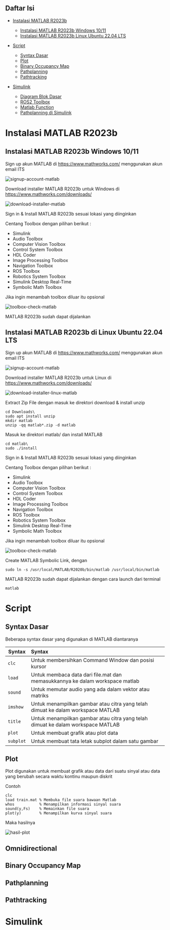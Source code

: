 ## Daftar Isi

- [Instalasi MATLAB R2023b](#instalasi-matlab-r2023)
    + [Instalasi MATLAB R2023b Windows 10/11](#instalasi-matlab-r2023b-windows-10/11)
    + [Instalasi MATLAB R2023b Linux Ubuntu 22.04 LTS](#instalasi-matlab-r2023b-linux-ubuntu-22.04-lts)

- [Script](#script)
    + [Syntax Dasar](#syntax-dasar)
    + [Plot](#plot)
    + [Binary Occupancy Map](#binary-occupancy-map)
    + [Pathplanning](#pathplanning)
    + [Pathtracking](#pathtracking)

- [Simulink](#simulink)
    + [Diagram Blok Dasar](#diagram-blok-dasar)
    + [ROS2 Toolbox](#ros2-toolbox)
    + [Matlab Function](matlab-function)
    + [Pathplanning di Simulink](#pathplanning-di-simulink)

# Instalasi MATLAB R2023b

## Instalasi MATLAB R2023b Windows 10/11

Sign up akun MATLAB di https://www.mathworks.com/ menggunakan akun email ITS

![signup-account-matlab](https://github.com/BanyubramantaITS/Modul_Oprec_Crew7/blob/main/MATLAB/images/1-1.png)

Download installer MATLAB R2023b untuk Windows di https://www.mathworks.com/downloads/

![download-installer-matlab](https://github.com/BanyubramantaITS/Modul_Oprec_Crew7/blob/main/MATLAB/images/1-2.png)

Sign in & Install MATLAB R2023b sesuai lokasi yang diinginkan

Centang Toolbox dengan pilihan berikut :
- Simulink
- Audio Toolbox
- Computer Vision Toolbox
- Control System Toolbox
- HDL Coder
- Image Processing Toolbox
- Navigation Toolbox
- ROS Toolbox
- Robotics System Toolbox
- Simulink Desktop Real-Time
- Symbolic Math Toolbox

Jika ingin menambah toolbox diluar itu opsional

![toolbox-check-matlab](https://github.com/BanyubramantaITS/Modul_Oprec_Crew7/blob/main/MATLAB/images/1-3.jpg)

MATLAB R2023b sudah dapat dijalankan

## Instalasi MATLAB R2023b di Linux Ubuntu 22.04 LTS

Sign up akun MATLAB di https://www.mathworks.com/ menggunakan akun email ITS

![signup-account-matlab](https://github.com/BanyubramantaITS/Modul_Oprec_Crew7/blob/main/MATLAB/images/1-1.png)

Download installer MATLAB R2023b untuk Linux di https://www.mathworks.com/downloads/

![download-installer-linux-matlab](https://github.com/BanyubramantaITS/Modul_Oprec_Crew7/blob/main/MATLAB/images/1-4.png)

Extract Zip File dengan masuk ke direktori download & install unzip

```
cd Downloads\
sudo apt install unzip
mkdir matlab
unzip -qq matlab*.zip -d matlab
```

Masuk ke direktori matlab/ dan install MATLAB
```
cd matlab\
sudo ./install
```

Sign in & Install MATLAB R2023b sesuai lokasi yang diinginkan

Centang Toolbox dengan pilihan berikut :
- Simulink
- Audio Toolbox
- Computer Vision Toolbox
- Control System Toolbox
- HDL Coder
- Image Processing Toolbox
- Navigation Toolbox
- ROS Toolbox
- Robotics System Toolbox
- Simulink Desktop Real-Time
- Symbolic Math Toolbox

Jika ingin menambah toolbox diluar itu opsional

![toolbox-check-matlab](https://github.com/BanyubramantaITS/Modul_Oprec_Crew7/blob/main/MATLAB/images/1-3.jpg)

Create MATLAB Symbolic Link, dengan
```
sudo ln -s /usr/local/MATLAB/R2020b/bin/matlab /usr/local/bin/matlab
```

MATLAB R2023b sudah dapat dijalankan dengan cara launch dari terminal
```
matlab
```

# Script

## Syntax Dasar

Beberapa syntax dasar yang digunakan di MATLAB diantaranya

|     Syntax      |                                      Syntax                                      |
|-----------------|:---------------------------------------------------------------------------------|
| `clc`           | Untuk membersihkan Command Window dan posisi kursor                              |
| `load`          | Untuk membaca data dari file.mat dan memasukkannya ke dalam workspace matlab     |
| `sound`         | Untuk memutar audio yang ada dalam vektor atau matriks                           |
| `imshow`        | Untuk menampilkan gambar atau citra yang telah dimuat ke dalam workspace MATLAB  |
| `title`         | Untuk menampilkan gambar atau citra yang telah dimuat ke dalam workspace MATLAB  |
| `plot`          | Untuk membuat grafik atau plot data                                              |
| `subplot`       | Untuk membuat tata letak subplot dalam satu gambar                               |

## Plot

Plot digunakan untuk membuat grafik atau data dari suatu sinyal atau data yang berubah secara waktu kontinu maupun diskrit

Contoh

```
clc
load train.mat % Membuka file suara bawaan Matlab
whos           % Menampilkan informasi sinyal suara
sound(y,Fs)    % Memainkan file suara
plot(y)        % Menampilkan kurva sinyal suara
```

Maka hasilnya

![hasil-plot](https://github.com/BanyubramantaITS/Modul_Oprec_Crew7/blob/main/MATLAB/images/2-plot.png)

## Omnidirectional
## Binary Occupancy Map
## Pathplanning
## Pathtracking


# Simulink
